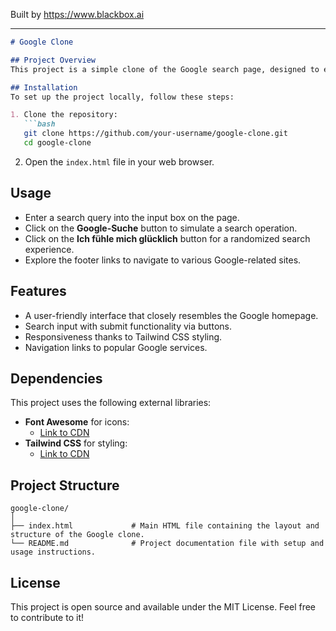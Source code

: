 
Built by https://www.blackbox.ai

---

```markdown
# Google Clone

## Project Overview
This project is a simple clone of the Google search page, designed to emulate the look and feel of the original interface. It includes a search input box and buttons to initiate a search or feel lucky, as well as footer links similar to those found in the Google homepage. The project leverages modern web technologies including HTML, CSS, and Tailwind CSS for styling.

## Installation
To set up the project locally, follow these steps:

1. Clone the repository:
   ```bash
   git clone https://github.com/your-username/google-clone.git
   cd google-clone
   ```

2. Open the `index.html` file in your web browser.

## Usage
- Enter a search query into the input box on the page.
- Click on the **Google-Suche** button to simulate a search operation.
- Click on the **Ich fühle mich glücklich** button for a randomized search experience.
- Explore the footer links to navigate to various Google-related sites.

## Features
- A user-friendly interface that closely resembles the Google homepage.
- Search input with submit functionality via buttons.
- Responsiveness thanks to Tailwind CSS styling.
- Navigation links to popular Google services.

## Dependencies
This project uses the following external libraries:
- **Font Awesome** for icons: 
  - [Link to CDN](https://cdnjs.cloudflare.com/ajax/libs/font-awesome/6.0.0-beta3/css/all.min.css)
- **Tailwind CSS** for styling:
  - [Link to CDN](https://cdn.tailwindcss.com)

## Project Structure
```
google-clone/
│
├── index.html             # Main HTML file containing the layout and structure of the Google clone.
└── README.md              # Project documentation file with setup and usage instructions.
```

## License
This project is open source and available under the MIT License. Feel free to contribute to it!
```